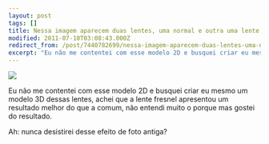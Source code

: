 ```yaml
---
layout: post
tags: []
title: Nessa imagem aparecem duas lentes, uma normal e outra uma lente fresnel, o modelo de perfil dessas duas lentes é exatamente esse: http://en.wikipedia.org/wiki/File:Fresnel_lens.svg - Esse modelo é o descrito pela Wikipédia pra diferenciar os dois tipos de lentes.
modified: 2011-07-10T03:08:43.000Z
redirect_from: /post/7440782699/nessa-imagem-aparecem-duas-lentes-uma-normal-e/,/post/7440782699/
excerpt: "Eu não me contentei com esse modelo 2D e busquei criar eu mesmo um modelo 3D dessas lentes, achei que a lente fresnel apresentou um resultado melhor do que a comum, não entendi muito o porque mas gostei do resultado."
---
```


![](http://36.media.tumblr.com/tumblr_lo3kqjlNED1qma17bo1_1280.png)

Eu não me contentei com esse modelo 2D e busquei criar eu mesmo um
modelo 3D dessas lentes, achei que a lente fresnel apresentou um
resultado melhor do que a comum, não entendi muito o porque mas gostei
do resultado.

Ah: nunca desistirei desse efeito de foto antiga?

